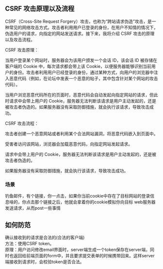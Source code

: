 ## CSRF 攻击原理以及流程
CSRF（Cross-Site Request Forgery）攻击，也称为“跨站请求伪造”攻击，是一种常见的网络攻击方式。攻击者利用用户已登录的身份，在用户不知情的情况下，伪造用户的请求，向指定的网站发送请求。接下来，我将介绍 CSRF 攻击的原理以及攻击流程。

CSRF 攻击原理：

当用户登录某个网站时，服务器会为该用户颁发一个会话 ID，该会话 ID 被存储在客户端的 Cookie 中，每次请求都会带上该 Cookie，以便服务器能够识别当前用户的身份。攻击者利用用户已经登录的身份，通过某种方式，向用户的浏览器中注入恶意代码（例如，在论坛中发表一个恶意的帖子，其中包含针对某个网站的攻击代码）。

当用户浏览恶意代码所在的页面时，恶意代码会自动发起向指定网站的请求，但此时请求中会带上用户的 Cookie，服务器无法判断该请求是用户主动发起的，还是被攻击者伪造的。如果服务器没有采取防御措施，就会执行该请求，导致攻击成功。

CSRF 攻击流程：

攻击者创建一个恶意网站或者利用某个合法网站漏洞，将恶意代码嵌入到页面中。

受害者访问该网站，浏览器会加载恶意代码，向指定网站发起请求。

请求中会带上用户的 Cookie，服务器无法判断该请求是用户主动发起的，还是被攻击者伪造的。

如果服务器没有采取防御措施，就会执行该请求，导致攻击成功。

### 场景
钓鱼邮件，有个链接，你一点击，如果你当前cookie中存在了目标网站的登录信息啥的，你点击那个链接之后，他就会拿着你的cookie模拟你向目标
web服务器发送请求，从而post一些事情

## 如何防范

确认接收到的请求是合法的(合法的客户端)  
方法：使用CSRF token。  
原理：用户访问修改email界面时，server端生成一个token保存在server端，同时也返回给前端页面的form中，并且要求提交表单的时候携带回来。这样server端接收到请求时，会校验token是否合法。


